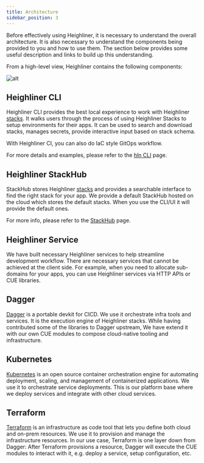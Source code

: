 ```yaml
---
title: Architecture
sidebar_position: 3
---
```


Before effectively using Heighliner, it is necessary to understand the overall architecture.
It is also necessary to understand the components being provided to you and how to use them.
The section below provides some useful description and links to build up this understanding.

From a high-level view, Heighliner contains the following components:

![alt](/img/docs/arch.png)

## Heighliner CLI

Heighliner CLI provides the best local experience to work with Heighliner [stacks](/docs/overview/concepts#stack).
It walks users through the process of using Heighliner Stacks to setup environments for their apps.
It can be used to search and download stacks, manages secrets, provide interactive input based on stack schema.

With Heighliner CI, you can also do IaC style GitOps workflow.

For more details and examples, please refer to the [hln CLI](/docs/cli/hln/overview) page.

## Heighliner StackHub

StackHub stores Heighliner [stacks](/docs/overview/concepts#stack) and provides a searchable interface to find the right stack for your app.
We provide a default StackHub hosted on the cloud which stores the default stacks.
When you use the CLI/UI it will provide the default ones.

For more info, please refer to the [StackHub](/docs/core_features/stacks/stackhub) page.

## Heighliner Service

We have built necessary Heighliner services to help streamline development workflow.
There are necessary services that cannot be achieved at the client side.
For example, when you need to allocate sub-domains for your apps, you can use Heighliner services via HTTP APIs or CUE libraries.

## Dagger

[Dagger](https://docs.dagger.io/) is a portable devkit for CICD.
We use it orchestrate infra tools and services. It is the execution engine of Heighliner stacks.
While having contributed some of the libraries to Dagger upstream, We have extend it with our own CUE modules to compose cloud-native tooling and infrastructure.

## Kubernetes

[Kubernetes](https://kubernetes.io/docs/home/) is an open source container orchestration engine for automating deployment, scaling, and management of containerized applications.
We use it to orchestrate service deployments.
This is our platform base where we deploy services and integrate with other cloud services.

## Terraform

[Terraform](https://www.terraform.io/intro) is an infrastructure as code tool that lets you define both cloud and on-prem resources.
We use it to provision and manage the infrastructure resources.
In our use case, Terraform is one layer down from Dagger: After Terraform provisions a resource, Dagger will execute the CUE modules to interact with it, e.g. deploy a service, setup configuration, etc.
